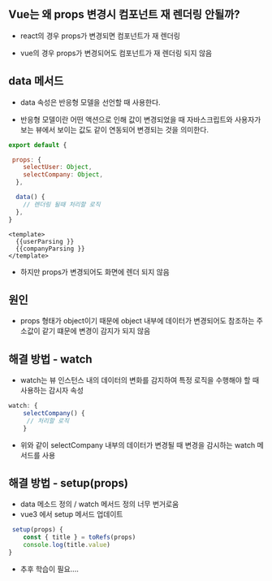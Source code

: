 ## Vue는 왜 props 변경시 컴포넌트 재 렌더링 안될까?

- react의 경우 props가 변경되면 컴포넌트가 재 렌더링

- vue의 경우 props가 변경되어도 컴포넌트가 재 렌더링 되지 않음


## data 메서드

- data 속성은 반응형 모델을 선언할 때 사용한다.

- 반응형 모델이란 어떤 액션으로 인해 값이 변경되었을 때 자바스크립트와 사용자가 보는 뷰에서 보이는 값도 같이 연동되어 변경되는 것을 의미한다.


```javascript 
export default {

 props: {
    selectUser: Object,
    selectCompany: Object,
  },

  data() {
    // 렌더링 될때 처리할 로직
  },
}


```
```vue
<template>
  {{userParsing }}
  {{companyParsing }}
</template>
```

- 하지만 props가 변경되어도 화면에 렌더 되지 않음


## 원인
- props 형태가 object이기 때문에 object 내부에 데이터가 변경되어도 참조하는 주소값이 같기 떄문에 변경이 감지가 되지 않음

## 해결 방법 - watch
- watch는 뷰 인스턴스 내의 데이터의 변화를 감지하여 특정 로직을 수행해야 할 때 사용하는 감시자 속성

```javascript
watch: {
    selectCompany() {
     // 처리할 로직
    }
```

- 위와 같이 selectCompany 내부의 데이터가 변경될 때 변경을 감시하는 watch 메서드를 사용



## 해결 방법 - setup(props)
- data 메소드 정의 / watch 메서드 정의 너무 번거로움
- vue3 에서 setup 메서드 업데이트

```javascript
 setup(props) {
	const { title } = toRefs(props)
	console.log(title.value)
}
```

- 추후 학습이 필요....
